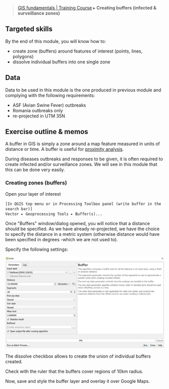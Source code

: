 > [GIS fundamentals | Training Course](agenda.md) ▸ **Creating buffers (infected & surveillance zones)**

## Targeted skills
By the end of this module, you will know how to:
* create zone (buffers) around features of interest (points, lines, polygons)
* dissolve individual buffers into one single zone

## Data
Data to be used in this module is the one produced in previous module and complying with the following requirements:
* ASF (Avian Swine Fever) outbreaks
* Romania outbreaks only
* re-projected in UTM 35N

## Exercise outline & memos

A buffer in GIS is simply a zone around a map feature measured in units of distance or time. A buffer is useful for [proximity analysis](https://en.wikipedia.org/wiki/Proximity_analysis).

During diseases outbreaks and responses to be given, it is often required to create infected and/or surveillance zones. We will see in this module that this can be done very easily.

### Creating zones (buffers)

Open your layer of interest 

```
[In QGIS top menu or in Processing Toolbox panel (write buffer in the search bar)] 
Vector ▸ Geoprocessing Tools ▸ Buffer(s)...
```

Once "Buffers" window/dialog opened, you will notice that a distance should be specified. As we have already re-projected, we have the choice to specify the distance in a metric system (otherwise distance would have been specified in degrees -which we are not used to).

Specify the following settings:

<img src="img/buffers.PNG" alt="drawing" width="800"/>

The dissolve checkbox allows to create the union of individual buffers created.

Check with the ruler that the buffers cover regions of 10km radius.

Now, save and style the buffer layer and overlay it over Google Maps.


